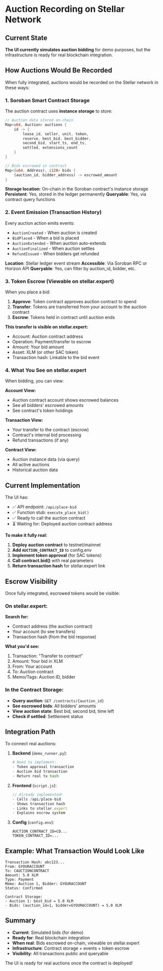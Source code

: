 # Auction Recording on Stellar Network

## Current State

**The UI currently simulates auction bidding** for demo purposes, but the infrastructure is ready for real blockchain integration.

## How Auctions Would Be Recorded

When fully integrated, auctions would be recorded on the Stellar network in these ways:

### 1. **Soroban Smart Contract Storage**

The auction contract uses **instance storage** to store:

```rust
// Auction data stored on-chain
Map<u64, Auction> auctions {
    id -> {
        lease_id, seller, unit, token,
        reserve, best_bid, best_bidder,
        second_bid, start_ts, end_ts,
        settled, extensions_count
    }
}

// Bids escrowed in contract  
Map<(u64, Address), i128> bids {
    (auction_id, bidder_address) -> escrowed_amount
}
```

**Storage location**: On-chain in the Soroban contract's instance storage
**Persistent**: Yes, stored in the ledger permanently
**Queryable**: Yes, via contract query functions

### 2. **Event Emission** (Transaction History)

Every auction action emits events:

- `AuctionCreated` - When auction is created
- `BidPlaced` - When a bid is placed
- `AuctionExtended` - When auction auto-extends
- `AuctionFinalized` - When auction settles
- `RefundIssued` - When bidders get refunded

**Location**: Stellar ledger event stream
**Accessible**: Via Soroban RPC or Horizon API
**Queryable**: Yes, can filter by auction_id, bidder, etc.

### 3. **Token Escrow** (Viewable on stellar.expert)

When you place a bid:

1. **Approve**: Token contract approves auction contract to spend
2. **Transfer**: Tokens are transferred from your account to the auction contract
3. **Escrow**: Tokens held in contract until auction ends

**This transfer is visible on stellar.expert:**
- Account: Auction contract address
- Operation: Payment/transfer to escrow
- Amount: Your bid amount
- Asset: XLM (or other SAC token)
- Transaction hash: Linkable to the bid event

### 4. **What You See on stellar.expert**

When bidding, you can view:

**Account View:**
- Auction contract account shows escrowed balances
- See all bidders' escrowed amounts
- See contract's token holdings

**Transaction View:**
- Your transfer to the contract (escrow)
- Contract's internal bid processing
- Refund transactions (if any)

**Contract View:**
- Auction instance data (via query)
- All active auctions
- Historical auction data

## Current Implementation

The UI has:
- ✅ API endpoint: `/api/place-bid`
- ✅ Function stub: `execute_place_bid()`
- ✅ Ready to call the auction contract
- ⏳ Waiting for: Deployed auction contract address

**To make it fully real:**

1. **Deploy auction contract** to testnet/mainnet
2. **Add `AUCTION_CONTRACT_ID`** to config.env
3. **Implement token approval** (for SAC tokens)
4. **Call contract.bid()** with real parameters
5. **Return transaction hash** for stellar.expert link

## Escrow Visibility

Once fully integrated, escrowed tokens would be visible:

### On stellar.expert:

**Search for:**
- Contract address (the auction contract)
- Your account (to see transfers)
- Transaction hash (from the bid response)

**What you'd see:**
1. Transaction: "Transfer to contract"
2. Amount: Your bid in XLM
3. From: Your account
4. To: Auction contract
5. Memo/Tags: Auction ID, bidder

### In the Contract Storage:

- **Query auction**: `GET /contracts/{auction_id}`
- **See escrowed bids**: All bidders' amounts
- **View auction state**: Best bid, second bid, time left
- **Check if settled**: Settlement status

## Integration Path

To connect real auctions:

1. **Backend** (`demo_runner.py`):
   ```python
   # Need to implement:
   - Token approval transaction
   - Auction bid transaction  
   - Return real tx hash
   ```

2. **Frontend** (`script.js`):
   ```javascript
   // Already implemented!
   - Calls /api/place-bid
   - Shows transaction hash
   - Links to stellar.expert
   - Explains escrow system
   ```

3. **Config** (`config.env`):
   ```env
   AUCTION_CONTRACT_ID=CD...
   TOKEN_CONTRACT_ID=...
   ```

## Example: What Transaction Would Look Like

```
Transaction Hash: abc123...
From: GYOURACCOUNT
To: CAUCTIONCONTRACT
Amount: 5.0 XLM
Type: Payment
Memo: Auction 1, Bidder: GYOURACCOUNT
Status: Confirmed

Contract Storage:
- Auction 1: best_bid = 5.0 XLM
- Bids: (auction_id=1, bidder=GYOURACCOUNT) = 5.0 XLM
```

## Summary

- **Current**: Simulated bids (for demo)
- **Ready for**: Real blockchain integration
- **When real**: Bids escrowed on-chain, viewable on stellar.expert
- **Infrastructure**: Contract storage + events + token escrow
- **Visibility**: All transactions public and queryable

The UI is ready for real auctions once the contract is deployed!

